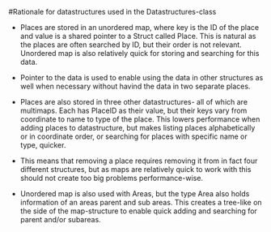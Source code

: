 #Rationale for datastructures used in the Datastructures-class

- Places are stored in an unordered map, where key is the ID of the place and value is a shared pointer to a Struct called Place. This is natural as the places are often searched by ID, but their order is not relevant. Unordered map is also relatively quick for storing and searching for this data.
- Pointer to the data is used to enable using the data in other structures as well when necessary without havind the data in two separate places.
- Places are also stored in three other datastructures- all of which are multimaps. Each has PlaceID as their value, but their keys vary from coordinate to name to type of the place. This lowers performance when adding places to datastructure, but makes listing places alphabetically or in coordinate order, or searching for places with specific name or type, quicker.
- This means that removing a place requires removing it from in fact four different structures, but as maps are relatively quick to work with this should not create too big problems performance-wise.

- Unordered map is also used with Areas, but the type Area also holds information of an areas parent and sub areas. This creates a tree-like on the side of the map-structure to enable quick adding and searching for parent and/or subareas.

